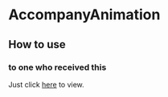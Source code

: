 # AccompanyAnimation

## How to use
### to one who received this
Just click [here](https://haitian1221.github.io/AccompanyAnimation/index.html) to view.
